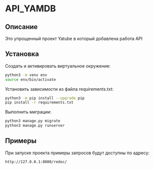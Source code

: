 # API_YAMDB
## Описание
Это упрощенный проект Yatube в который добавлена работа API
## Установка

Создать и активировать виртуальное окружение:

```sh
python3 -m venv env
source env/bin/activate
```
Установить зависимости из файла requirements.txt:
```sh
python3 -m pip install --upgrade pip
pip install -r requirements.txt
```
Выполнить миграции:


```sh
python3 manage.py migrate
python3 manage.py runserver
```

## Примеры
При запуске проекта примеры запросов будут доступны по адресу:
```sh
http://127.0.0.1:8000/redoc/
```